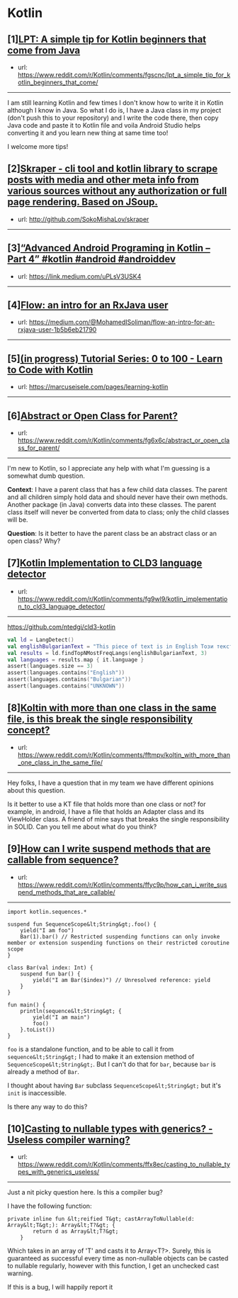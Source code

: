 # Kotlin
## [1][LPT: A simple tip for Kotlin beginners that come from Java](https://www.reddit.com/r/Kotlin/comments/fgscnc/lpt_a_simple_tip_for_kotlin_beginners_that_come/)
- url: https://www.reddit.com/r/Kotlin/comments/fgscnc/lpt_a_simple_tip_for_kotlin_beginners_that_come/
---
I am still learning Kotlin and few times I don't know how to write it in Kotlin although I know in Java. So what I do is, I have a Java class in my project (don't push this to your repository) and I write the code there, then copy Java code and paste it to Kotlin file and voila Android Studio helps converting it and you learn new thing at same time too!

I welcome more tips!
## [2][Skraper - cli tool and kotlin library to scrape posts with media and other meta info from various sources without any authorization or full page rendering. Based on JSoup.](https://www.reddit.com/r/Kotlin/comments/fgc01r/skraper_cli_tool_and_kotlin_library_to_scrape/)
- url: http://github.com/SokoMishaLov/skraper
---

## [3][“Advanced Android Programing in Kotlin – Part 4” #kotlin #android #androiddev](https://www.reddit.com/r/Kotlin/comments/fgozat/advanced_android_programing_in_kotlin_part_4/)
- url: https://link.medium.com/uPLsV3USK4
---

## [4][Flow: an intro for an RxJava user](https://www.reddit.com/r/Kotlin/comments/fgdmhd/flow_an_intro_for_an_rxjava_user/)
- url: https://medium.com/@MohamedISoliman/flow-an-intro-for-an-rxjava-user-1b5b6eb21790
---

## [5][(in progress) Tutorial Series: 0 to 100 - Learn to Code with Kotlin](https://www.reddit.com/r/Kotlin/comments/fg3vnh/in_progress_tutorial_series_0_to_100_learn_to/)
- url: https://marcuseisele.com/pages/learning-kotlin
---

## [6][Abstract or Open Class for Parent?](https://www.reddit.com/r/Kotlin/comments/fg6x6c/abstract_or_open_class_for_parent/)
- url: https://www.reddit.com/r/Kotlin/comments/fg6x6c/abstract_or_open_class_for_parent/
---
I'm new to Kotlin, so I appreciate any help with what I'm guessing is a somewhat dumb question.

**Context**: I have a parent class that has a few child data classes. The parent and all children simply hold data and should never have their own methods. Another package (in Java) converts data into these classes. The parent class itself will never be converted from data to class; only the child classes will be.

**Question**: Is it better to have the parent class be an abstract class or an open class? Why?
## [7][Kotlin Implementation to CLD3 language detector](https://www.reddit.com/r/Kotlin/comments/fg9wl9/kotlin_implementation_to_cld3_language_detector/)
- url: https://www.reddit.com/r/Kotlin/comments/fg9wl9/kotlin_implementation_to_cld3_language_detector/
---
https://github.com/ntedgi/cld3-kotlin

```kotlin
val ld = LangDetect()
val englishBulgarianText = "This piece of text is in English Този текст е на Български";
val results = ld.findTopNMostFreqLangs(englishBulgarianText, 3)
val languages = results.map { it.language }
assert(languages.size == 3)
assert(languages.contains("English"))
assert(languages.contains("Bulgarian"))
assert(languages.contains("UNKNOWN"))
```
## [8][Koltin with more than one class in the same file, is this break the single responsibility concept?](https://www.reddit.com/r/Kotlin/comments/fftmpv/koltin_with_more_than_one_class_in_the_same_file/)
- url: https://www.reddit.com/r/Kotlin/comments/fftmpv/koltin_with_more_than_one_class_in_the_same_file/
---
Hey folks, I have a question that in my team we have different opinions about this question. 

Is it better to use a KT file that holds more than one class or not?  for example, in android, I have a file that holds an Adapter class and its ViewHolder class. A friend of mine says that breaks the single responsibility in SOLID. Can you tell me about what do you think?
## [9][How can I write suspend methods that are callable from sequence?](https://www.reddit.com/r/Kotlin/comments/ffyc9p/how_can_i_write_suspend_methods_that_are_callable/)
- url: https://www.reddit.com/r/Kotlin/comments/ffyc9p/how_can_i_write_suspend_methods_that_are_callable/
---
    import kotlin.sequences.*

    suspend fun SequenceScope&lt;String&gt;.foo() {
        yield("I am foo")
        Bar(1).bar() // Restricted suspending functions can only invoke member or extension suspending functions on their restricted coroutine scope
    }

    class Bar(val index: Int) {
        suspend fun bar() {
            yield("I am Bar($index)") // Unresolved reference: yield
        }
    }

    fun main() {
        println(sequence&lt;String&gt; {
            yield("I am main")
            foo()
        }.toList())
    }

`foo` is a standalone function, and to be able to call it from `sequence&lt;String&gt;` I had to make it an extension method of `SequenceScope&lt;String&gt;`. But I can't do that for `bar`, because `bar` is already a method of `Bar`.

I thought about having `Bar` subclass `SequenceScope&lt;String&gt;` but it's `init` is inaccessible.

Is there any way to do this?
## [10][Casting to nullable types with generics? - Useless compiler warning?](https://www.reddit.com/r/Kotlin/comments/ffx8ec/casting_to_nullable_types_with_generics_useless/)
- url: https://www.reddit.com/r/Kotlin/comments/ffx8ec/casting_to_nullable_types_with_generics_useless/
---
Just a nit picky question here. Is this a compiler bug?

I have the following function:
```
private inline fun &lt;reified T&gt; castArrayToNullable(d: Array&lt;T&gt;): Array&lt;T?&gt; {
        return d as Array&lt;T?&gt;
    }
```

Which takes in an array of 'T' and casts it to Array&lt;T?&gt;. Surely, this is guaranteed as successful every time as non-nullable objects can be casted to nullable regularly, however with this function, I get an unchecked cast warning.

If this is a bug, I will happily report it

